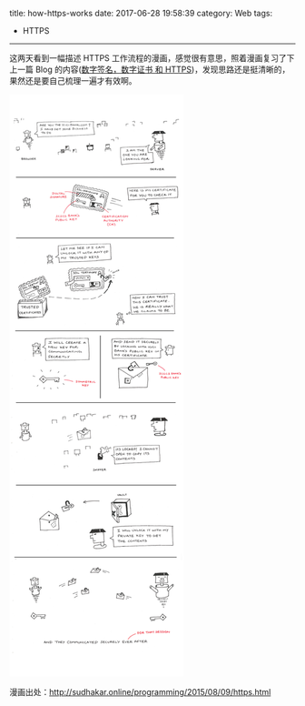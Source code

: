 title: how-https-works
date: 2017-06-28 19:58:39
category: Web
tags:
  - HTTPS
---

这两天看到一幅描述 HTTPS 工作流程的漫画，感觉很有意思，照着漫画复习了下上一篇 Blog 的内容([数字签名，数字证书 和 HTTPS](http://sanster.xyz/2017/04/24/%E6%95%B0%E5%AD%97%E8%AF%81%E4%B9%A6%EF%BC%8C%E6%95%B0%E5%AD%97%E7%AD%BE%E5%90%8D%E5%92%8Chttps/))，发现思路还是挺清晰的，果然还是要自己梳理一遍才有效啊。

![how-http-works](/images/how-https-works.jpg)

漫画出处：http://sudhakar.online/programming/2015/08/09/https.html
